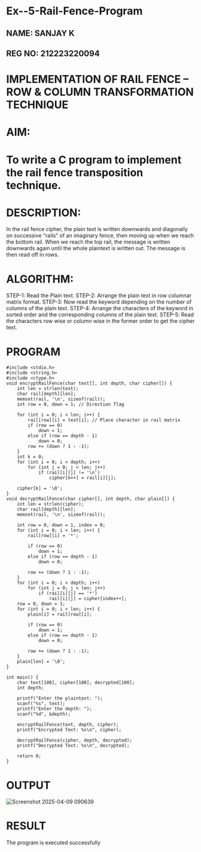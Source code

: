 # Ex--5-Rail-Fence-Program
## NAME: SANJAY K
## REG NO: 212223220094

# IMPLEMENTATION OF RAIL FENCE – ROW & COLUMN TRANSFORMATION TECHNIQUE

# AIM:

# To write a C program to implement the rail fence transposition technique.

# DESCRIPTION:

In the rail fence cipher, the plain text is written downwards and diagonally on successive "rails" of an imaginary fence, then moving up when we reach the bottom rail. When we reach the top rail, the message is written downwards again until the whole plaintext is written out. The message is then read off in rows.

# ALGORITHM:

STEP-1: Read the Plain text.
STEP-2: Arrange the plain text in row columnar matrix format.
STEP-3: Now read the keyword depending on the number of columns of the plain text.
STEP-4: Arrange the characters of the keyword in sorted order and the corresponding columns of the plain text.
STEP-5: Read the characters row wise or column wise in the former order to get the cipher text.

# PROGRAM
```
#include <stdio.h>
#include <string.h>
#include <ctype.h>
void encryptRailFence(char text[], int depth, char cipher[]) {
    int len = strlen(text);
    char rail[depth][len];
    memset(rail, '\n', sizeof(rail)); 
    int row = 0, down = 1; // Direction flag

    for (int i = 0; i < len; i++) {
        rail[row][i] = text[i]; // Place character in rail matrix
        if (row == 0)
            down = 1;
        else if (row == depth - 1)
            down = 0;
        row += (down ? 1 : -1);
    }
    int k = 0;
    for (int i = 0; i < depth; i++)
        for (int j = 0; j < len; j++)
            if (rail[i][j] != '\n')
                cipher[k++] = rail[i][j];

    cipher[k] = '\0';
}
void decryptRailFence(char cipher[], int depth, char plain[]) {
    int len = strlen(cipher);
    char rail[depth][len];
    memset(rail, '\n', sizeof(rail));

    int row = 0, down = 1, index = 0;
    for (int i = 0; i < len; i++) {
        rail[row][i] = '*';

        if (row == 0)
            down = 1;
        else if (row == depth - 1)
            down = 0;

        row += (down ? 1 : -1);
    }
    for (int i = 0; i < depth; i++)
        for (int j = 0; j < len; j++)
            if (rail[i][j] == '*')
                rail[i][j] = cipher[index++];
    row = 0, down = 1;
    for (int i = 0; i < len; i++) {
        plain[i] = rail[row][i];

        if (row == 0)
            down = 1;
        else if (row == depth - 1)
            down = 0;

        row += (down ? 1 : -1);
    }
    plain[len] = '\0';
}

int main() {
    char text[100], cipher[100], decrypted[100];
    int depth;

    printf("Enter the plaintext: ");
    scanf("%s", text);
    printf("Enter the depth: ");
    scanf("%d", &depth);

    encryptRailFence(text, depth, cipher);
    printf("Encrypted Text: %s\n", cipher);

    decryptRailFence(cipher, depth, decrypted);
    printf("Decrypted Text: %s\n", decrypted);

    return 0;
}
```
# OUTPUT
![Screenshot 2025-04-09 090639](https://github.com/user-attachments/assets/f438430a-fa5d-4be2-90d7-781c91078ae7)

# RESULT

The program is executed successfully
